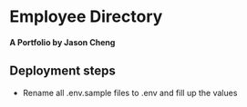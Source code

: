# Employee Directory
#### A Portfolio by Jason Cheng


## Deployment steps

- Rename all .env.sample files to .env and fill up the values
